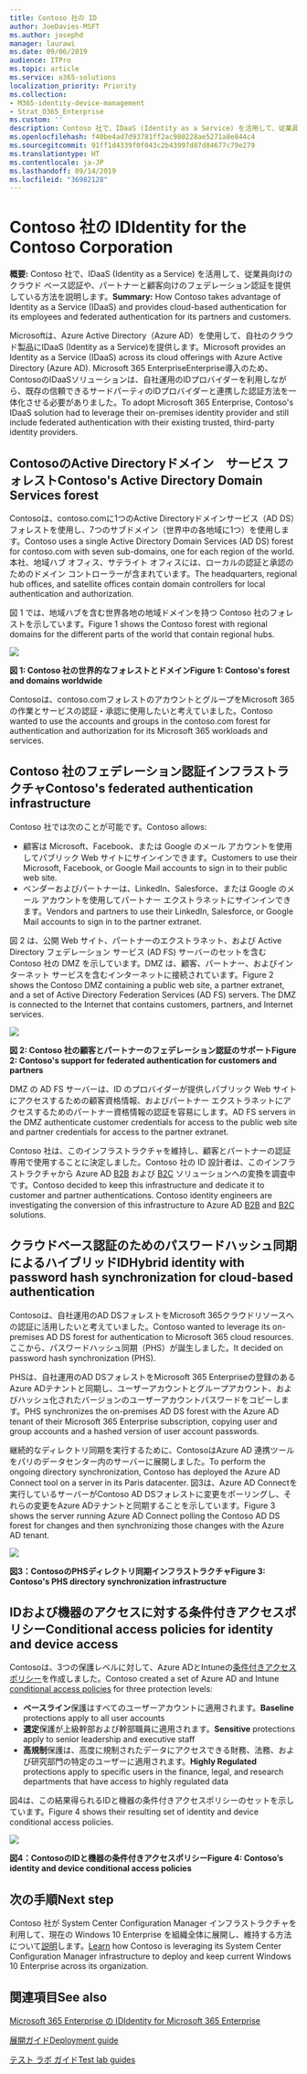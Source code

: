 ```yaml
---
title: Contoso 社の ID
author: JoeDavies-MSFT
ms.author: josephd
manager: laurawi
ms.date: 09/06/2019
audience: ITPro
ms.topic: article
ms.service: o365-solutions
localization_priority: Priority
ms.collection:
- M365-identity-device-management
- Strat_O365_Enterprise
ms.custom: ''
description: Contoso 社で、IDaaS (Identity as a Service) を活用して、従業員向けのクラウド ベース認証や、パートナーと顧客向けのフェデレーション認証を提供している方法を説明します。
ms.openlocfilehash: f40be4ad7d93781ff2ac980228ae5271a8e844c4
ms.sourcegitcommit: 91ff1d4339f0f043c2b43997d87d84677c79e279
ms.translationtype: HT
ms.contentlocale: ja-JP
ms.lasthandoff: 09/14/2019
ms.locfileid: "36982128"
---
```

# <a name="identity-for-the-contoso-corporation"></a><span data-ttu-id="e8038-103">Contoso 社の ID</span><span class="sxs-lookup"><span data-stu-id="e8038-103">Identity for the Contoso Corporation</span></span>

<span data-ttu-id="e8038-104">**概要:** Contoso 社で、IDaaS (Identity as a Service) を活用して、従業員向けのクラウド ベース認証や、パートナーと顧客向けのフェデレーション認証を提供している方法を説明します。</span><span class="sxs-lookup"><span data-stu-id="e8038-104">**Summary:** How Contoso takes advantage of Identity as a Service (IDaaS) and provides cloud-based authentication for its employees and federated authentication for its partners and customers.</span></span>

<span data-ttu-id="e8038-105">Microsoftは、Azure Active Directory（Azure AD）を使用して、自社のクラウド製品にIDaaS (Identity as a Service)を提供します。</span><span class="sxs-lookup"><span data-stu-id="e8038-105">Microsoft provides an Identity as a Service (IDaaS) across its cloud offerings with Azure Active Directory (Azure AD).</span></span> <span data-ttu-id="e8038-106">Microsoft 365 EnterpriseEnterprise導入のため、ContosoのIDaaSソリューションは、自社運用のIDプロバイダーを利用しながら、既存の信頼できるサードパーティのIDプロバイダーと連携した認証方法を一体化させる必要がありました。</span><span class="sxs-lookup"><span data-stu-id="e8038-106">To adopt Microsoft 365 Enterprise, Contoso's IDaaS solution had to leverage their on-premises identity provider and still include federated authentication with their existing trusted, third-party identity providers.</span></span>

## <a name="contosos-active-directory-domain-services-forest"></a><span data-ttu-id="e8038-107">ContosoのActive Directoryドメイン　サービス フォレスト</span><span class="sxs-lookup"><span data-stu-id="e8038-107">Contoso's Active Directory Domain Services forest</span></span>

<span data-ttu-id="e8038-108">Contosoは、contoso.comに1つのActive Directoryドメインサービス（AD DS）フォレストを使用し、7つのサブドメイン（世界中の各地域に1つ）を使用します。</span><span class="sxs-lookup"><span data-stu-id="e8038-108">Contoso uses a single Active Directory Domain Services (AD DS) forest for contoso.com with seven sub-domains, one for each region of the world.</span></span> <span data-ttu-id="e8038-109">本社、地域ハブ オフィス、サテライト オフィスには、ローカルの認証と承認のためのドメイン コントローラーが含まれています。</span><span class="sxs-lookup"><span data-stu-id="e8038-109">The headquarters, regional hub offices, and satellite offices contain domain controllers for local authentication and authorization.</span></span>

<span data-ttu-id="e8038-110">図 1 では、地域ハブを含む世界各地の地域ドメインを持つ Contoso 社のフォレストを示しています。</span><span class="sxs-lookup"><span data-stu-id="e8038-110">Figure 1 shows the Contoso forest with regional domains for the different parts of the world that contain regional hubs.</span></span>

![](./media/contoso-identity/contoso-identity-fig1.png)
 
<span data-ttu-id="e8038-111">**図 1: Contoso 社の世界的なフォレストとドメイン**</span><span class="sxs-lookup"><span data-stu-id="e8038-111">**Figure 1: Contoso's forest and domains worldwide**</span></span>

<span data-ttu-id="e8038-112">Contosoは、contoso.comフォレストのアカウントとグループをMicrosoft 365の作業とサービスの認証・承認に使用したいと考えていました。</span><span class="sxs-lookup"><span data-stu-id="e8038-112">Contoso wanted to use the accounts and groups in the contoso.com forest for authentication and authorization for its Microsoft 365 workloads and services.</span></span>

## <a name="contosos-federated-authentication-infrastructure"></a><span data-ttu-id="e8038-113">Contoso 社のフェデレーション認証インフラストラクチャ</span><span class="sxs-lookup"><span data-stu-id="e8038-113">Contoso's federated authentication infrastructure</span></span>

<span data-ttu-id="e8038-114">Contoso 社では次のことが可能です。</span><span class="sxs-lookup"><span data-stu-id="e8038-114">Contoso allows:</span></span>

- <span data-ttu-id="e8038-115">顧客は Microsoft、Facebook、または Google のメール アカウントを使用してパブリック Web サイトにサインインできます。</span><span class="sxs-lookup"><span data-stu-id="e8038-115">Customers to use their Microsoft, Facebook, or Google Mail accounts to sign in to their public web site.</span></span>
- <span data-ttu-id="e8038-116">ベンダーおよびパートナーは、LinkedIn、Salesforce、または Google のメール アカウントを使用してパートナー エクストラネットにサインインできます。</span><span class="sxs-lookup"><span data-stu-id="e8038-116">Vendors and partners to use their LinkedIn, Salesforce, or Google Mail accounts to sign in to the partner extranet.</span></span>

<span data-ttu-id="e8038-p103">図 2 は、公開 Web サイト、パートナーのエクストラネット、および Active Directory フェデレーション サービス (AD FS) サーバーのセットを含む Contoso 社の DMZ を示しています。DMZ は、顧客、パートナー、およびインターネット サービスを含むインターネットに接続されています。</span><span class="sxs-lookup"><span data-stu-id="e8038-p103">Figure 2 shows the Contoso DMZ containing a public web site, a partner extranet, and a set of Active Directory Federation Services (AD FS) servers. The DMZ is connected to the Internet that contains customers, partners, and Internet services.</span></span>

![](./media/contoso-identity/contoso-identity-fig2.png)

<span data-ttu-id="e8038-119">**図 2: Contoso 社の顧客とパートナーのフェデレーション認証のサポート**</span><span class="sxs-lookup"><span data-stu-id="e8038-119">**Figure 2: Contoso's support for federated authentication for customers and partners**</span></span>
 
<span data-ttu-id="e8038-120">DMZ の AD FS サーバーは、ID のプロバイダーが提供しパブリック Web サイトにアクセスするための顧客資格情報、およびパートナー エクストラネットにアクセスするためのパートナー資格情報の認証を容易にします。</span><span class="sxs-lookup"><span data-stu-id="e8038-120">AD FS servers in the DMZ authenticate customer credentials for access to the public web site and partner credentials for access to the partner extranet.</span></span>

<span data-ttu-id="e8038-p104">Contoso 社は、このインフラストラクチャを維持し、顧客とパートナーの認証専用で使用することに決定しました。Contoso 社の ID 設計者は、このインフラストラクチャから Azure AD [B2B](https://docs.microsoft.com/azure/active-directory/b2b/hybrid-organizations) および [B2C](https://docs.microsoft.com/azure/active-directory-b2c/solution-articles) ソリューションへの変換を調査中です。</span><span class="sxs-lookup"><span data-stu-id="e8038-p104">Contoso decided to keep this infrastructure and dedicate it to customer and partner authentications. Contoso identity engineers are investigating the conversion of this infrastructure to Azure AD [B2B](https://docs.microsoft.com/azure/active-directory/b2b/hybrid-organizations) and [B2C](https://docs.microsoft.com/azure/active-directory-b2c/solution-articles) solutions.</span></span>

## <a name="hybrid-identity-with-password-hash-synchronization-for-cloud-based-authentication"></a><span data-ttu-id="e8038-123">クラウドベース認証のためのパスワードハッシュ同期によるハイブリッドID</span><span class="sxs-lookup"><span data-stu-id="e8038-123">Hybrid identity with password hash synchronization for cloud-based authentication</span></span>

<span data-ttu-id="e8038-124">Contosoは、自社運用のAD DSフォレストをMicrosoft 365クラウドリソースへの認証に活用したいと考えていました。</span><span class="sxs-lookup"><span data-stu-id="e8038-124">Contoso wanted to leverage its on-premises AD DS forest for authentication to Microsoft 365 cloud resources.</span></span> <span data-ttu-id="e8038-125">ここから、パスワードハッシュ同期（PHS）が誕生しました。</span><span class="sxs-lookup"><span data-stu-id="e8038-125">It decided on password hash synchronization (PHS).</span></span>

<span data-ttu-id="e8038-126">PHSは、自社運用のAD DSフォレストをMicrosoft 365 Enterpriseの登録のあるAzure ADテナントと同期し、ユーザーアカウントとグループアカウント、およびハッシュ化されたバージョンのユーザーアカウントパスワードをコピーします。</span><span class="sxs-lookup"><span data-stu-id="e8038-126">PHS synchronizes the on-premises AD DS forest with the Azure AD tenant of their Microsoft 365 Enterprise subscription, copying user and group accounts and a hashed version of user account passwords.</span></span> 

<span data-ttu-id="e8038-127">継続的なディレクトリ同期を実行するために、ContosoはAzure AD 連携ツールをパリのデータセンター内のサーバーに展開しました。</span><span class="sxs-lookup"><span data-stu-id="e8038-127">To perform the ongoing directory synchronization, Contoso has deployed the Azure AD Connect tool on a server in its Paris datacenter.</span></span> <span data-ttu-id="e8038-128">図3は、Azure AD Connectを実行しているサーバーがContoso AD DSフォレストに変更をポーリングし、それらの変更をAzure ADテナントと同期することを示しています。</span><span class="sxs-lookup"><span data-stu-id="e8038-128">Figure 3 shows the server running Azure AD Connect polling the Contoso AD DS forest for changes and then synchronizing those changes with the Azure AD tenant.</span></span>

![](./media/contoso-identity/contoso-identity-fig4.png)
 
<span data-ttu-id="e8038-129">**図3：ContosoのPHSディレクトリ同期インフラストラクチャ**</span><span class="sxs-lookup"><span data-stu-id="e8038-129">**Figure 3: Contoso's PHS directory synchronization infrastructure**</span></span>


## <a name="conditional-access-policies-for-identity-and-device-access"></a><span data-ttu-id="e8038-130">IDおよび機器のアクセスに対する条件付きアクセスポリシー</span><span class="sxs-lookup"><span data-stu-id="e8038-130">Conditional access policies for identity and device access</span></span>

<span data-ttu-id="e8038-131">Contosoは、3つの保護レベルに対して、Azure ADとIntuneの[条件付きアクセスポリシー](identity-access-policies.md)を作成しました。</span><span class="sxs-lookup"><span data-stu-id="e8038-131">Contoso created a set of Azure AD and Intune [conditional access policies](identity-access-policies.md) for three protection levels:</span></span>

- <span data-ttu-id="e8038-132">**ベースライン**保護はすべてのユーザーアカウントに適用されます。</span><span class="sxs-lookup"><span data-stu-id="e8038-132">**Baseline** protections apply to all user accounts</span></span>
- <span data-ttu-id="e8038-133">**選定**保護が上級幹部および幹部職員に適用されます。</span><span class="sxs-lookup"><span data-stu-id="e8038-133">**Sensitive** protections apply to senior leadership and executive staff</span></span>
- <span data-ttu-id="e8038-134">**高規制**保護は、高度に規制されたデータにアクセスできる財務、法務、および研究部門の特定のユーザーに適用されます。</span><span class="sxs-lookup"><span data-stu-id="e8038-134">**Highly Regulated** protections apply to specific users in the finance, legal, and research departments that have access to highly regulated data</span></span>

<span data-ttu-id="e8038-135">図4は、この結果得られるIDと機器の条件付きアクセスポリシーのセットを示しています。</span><span class="sxs-lookup"><span data-stu-id="e8038-135">Figure 4 shows their resulting set of identity and device conditional access policies.</span></span>

![](./media/contoso-identity/contoso-identity-fig5.png)
 
<span data-ttu-id="e8038-136">**図4：ContosoのIDと機器の条件付きアクセスポリシー**</span><span class="sxs-lookup"><span data-stu-id="e8038-136">**Figure 4: Contoso’s identity and device conditional access policies**</span></span>

## <a name="next-step"></a><span data-ttu-id="e8038-137">次の手順</span><span class="sxs-lookup"><span data-stu-id="e8038-137">Next step</span></span>

<span data-ttu-id="e8038-138">Contoso 社が System Center Configuration Manager インフラストラクチャを利用して、現在の Windows 10 Enterprise を組織全体に展開し、維持する方法について[説明](contoso-win10.md)します。</span><span class="sxs-lookup"><span data-stu-id="e8038-138">[Learn](contoso-win10.md) how Contoso is leveraging its System Center Configuration Manager infrastructure to deploy and keep current Windows 10 Enterprise across its organization.</span></span>

## <a name="see-also"></a><span data-ttu-id="e8038-139">関連項目</span><span class="sxs-lookup"><span data-stu-id="e8038-139">See also</span></span>

[<span data-ttu-id="e8038-140">Microsoft 365 Enterprise の ID</span><span class="sxs-lookup"><span data-stu-id="e8038-140">Identity for Microsoft 365 Enterprise</span></span>](identity-infrastructure.md)

[<span data-ttu-id="e8038-141">展開ガイド</span><span class="sxs-lookup"><span data-stu-id="e8038-141">Deployment guide</span></span>](deploy-microsoft-365-enterprise.md)

[<span data-ttu-id="e8038-142">テスト ラボ ガイド</span><span class="sxs-lookup"><span data-stu-id="e8038-142">Test lab guides</span></span>](m365-enterprise-test-lab-guides.md)
